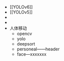 - [[YOLOv6]]
- [[YOLOv5]]
-
-
- 人体移动
	- opencv
	- yolo
	- deepsort
	- personeal——header
	- face—xxxxxxx